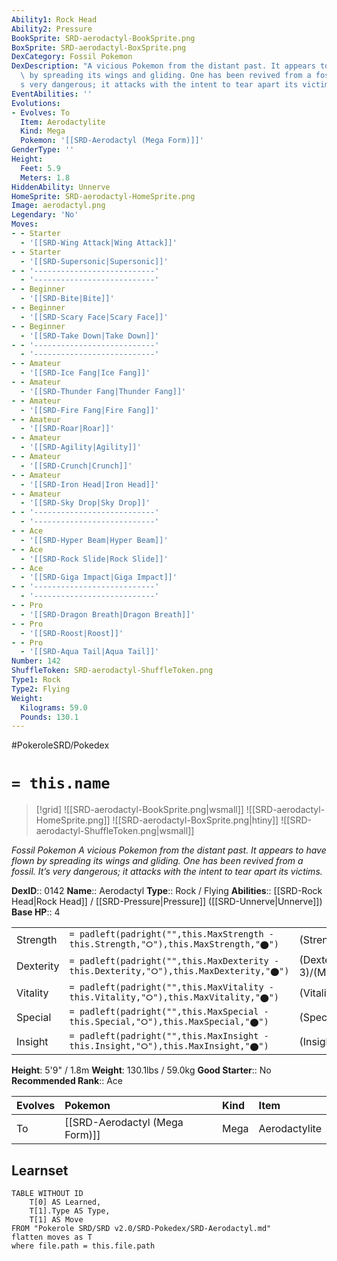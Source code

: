 ```yaml
---
Ability1: Rock Head
Ability2: Pressure
BookSprite: SRD-aerodactyl-BookSprite.png
BoxSprite: SRD-aerodactyl-BoxSprite.png
DexCategory: Fossil Pokemon
DexDescription: "A vicious Pokemon from the distant past. It appears to have flown\
  \ by spreading its wings and gliding. One has been revived from a fossil. It\u2019\
  s very dangerous; it attacks with the intent to tear apart its victims."
EventAbilities: ''
Evolutions:
- Evolves: To
  Item: Aerodactylite
  Kind: Mega
  Pokemon: '[[SRD-Aerodactyl (Mega Form)]]'
GenderType: ''
Height:
  Feet: 5.9
  Meters: 1.8
HiddenAbility: Unnerve
HomeSprite: SRD-aerodactyl-HomeSprite.png
Image: aerodactyl.png
Legendary: 'No'
Moves:
- - Starter
  - '[[SRD-Wing Attack|Wing Attack]]'
- - Starter
  - '[[SRD-Supersonic|Supersonic]]'
- - '---------------------------'
  - '---------------------------'
- - Beginner
  - '[[SRD-Bite|Bite]]'
- - Beginner
  - '[[SRD-Scary Face|Scary Face]]'
- - Beginner
  - '[[SRD-Take Down|Take Down]]'
- - '---------------------------'
  - '---------------------------'
- - Amateur
  - '[[SRD-Ice Fang|Ice Fang]]'
- - Amateur
  - '[[SRD-Thunder Fang|Thunder Fang]]'
- - Amateur
  - '[[SRD-Fire Fang|Fire Fang]]'
- - Amateur
  - '[[SRD-Roar|Roar]]'
- - Amateur
  - '[[SRD-Agility|Agility]]'
- - Amateur
  - '[[SRD-Crunch|Crunch]]'
- - Amateur
  - '[[SRD-Iron Head|Iron Head]]'
- - Amateur
  - '[[SRD-Sky Drop|Sky Drop]]'
- - '---------------------------'
  - '---------------------------'
- - Ace
  - '[[SRD-Hyper Beam|Hyper Beam]]'
- - Ace
  - '[[SRD-Rock Slide|Rock Slide]]'
- - Ace
  - '[[SRD-Giga Impact|Giga Impact]]'
- - '---------------------------'
  - '---------------------------'
- - Pro
  - '[[SRD-Dragon Breath|Dragon Breath]]'
- - Pro
  - '[[SRD-Roost|Roost]]'
- - Pro
  - '[[SRD-Aqua Tail|Aqua Tail]]'
Number: 142
ShuffleToken: SRD-aerodactyl-ShuffleToken.png
Type1: Rock
Type2: Flying
Weight:
  Kilograms: 59.0
  Pounds: 130.1
---
```


#PokeroleSRD/Pokedex

# `= this.name`

> [!grid]
> ![[SRD-aerodactyl-BookSprite.png|wsmall]]
> ![[SRD-aerodactyl-HomeSprite.png]]
> ![[SRD-aerodactyl-BoxSprite.png|htiny]]
> ![[SRD-aerodactyl-ShuffleToken.png|wsmall]]


*Fossil Pokemon*
*A vicious Pokemon from the distant past. It appears to have flown by spreading its wings and gliding. One has been revived from a fossil. It’s very dangerous; it attacks with the intent to tear apart its victims.*

**DexID**:: 0142
**Name**:: Aerodactyl
**Type**:: Rock / Flying
**Abilities**:: [[SRD-Rock Head|Rock Head]] / [[SRD-Pressure|Pressure]] ([[SRD-Unnerve|Unnerve]])
**Base HP**:: 4

|           |                                                                                        |                                          |
| --------- | -------------------------------------------------------------------------------------- | ---------------------------------------- |
| Strength  | `= padleft(padright("",this.MaxStrength - this.Strength,"⭘"),this.MaxStrength,"⬤")`    | (Strength::3)/(MaxStrength::6)   |
| Dexterity | `= padleft(padright("",this.MaxDexterity - this.Dexterity,"⭘"),this.MaxDexterity,"⬤")` | (Dexterity:: 3)/(MaxDexterity::7) |
| Vitality  | `= padleft(padright("",this.MaxVitality - this.Vitality,"⭘"),this.MaxVitality,"⬤")`    | (Vitality::2)/(MaxVitality::4)   |
| Special   | `= padleft(padright("",this.MaxSpecial - this.Special,"⭘"),this.MaxSpecial,"⬤")`       | (Special::2)/(MaxSpecial::4)     |
| Insight   | `= padleft(padright("",this.MaxInsight - this.Insight,"⭘"),this.MaxInsight,"⬤")`       | (Insight::2)/(MaxInsight::5)     |

**Height**: 5'9" / 1.8m
**Weight**: 130.1lbs / 59.0kg
**Good Starter**:: No
**Recommended Rank**:: Ace

| Evolves   | Pokemon                        | Kind   | Item          |
|:----------|:-------------------------------|:-------|:--------------|
| To        | [[SRD-Aerodactyl (Mega Form)]] | Mega   | Aerodactylite |

## Learnset

```dataview
TABLE WITHOUT ID
    T[0] AS Learned,
    T[1].Type AS Type,
    T[1] AS Move
FROM "Pokerole SRD/SRD v2.0/SRD-Pokedex/SRD-Aerodactyl.md"
flatten moves as T
where file.path = this.file.path
```
